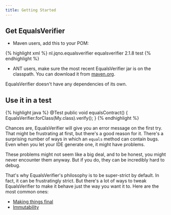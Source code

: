 ```yaml
---
title: Getting Started
---
```

## Get EqualsVerifier

* Maven users, add this to your POM:

{% highlight xml %}
<dependency>
    <groupId>nl.jqno.equalsverifier</groupId>
    <artifactId>equalsverifier</artifactId>
    <version>2.1.8</version>
    <scope>test</scope>
</dependency>
{% endhighlight %}

* ANT users, make sure the most recent EqualsVerifier jar is on the classpath. You can download it from [maven.org](http://search.maven.org/#search&#124;gav&#124;1&#124;g%3A%22nl.jqno.equalsverifier%22%20AND%20a%3A%22equalsverifier%22).

EqualsVerifier doesn't have any dependencies of its own.

## Use it in a test

{% highlight java %}
@Test
public void equalsContract() {
    EqualsVerifier.forClass(My.class).verify();
}
{% endhighlight %}

Chances are, EqualsVerifier will give you an error message on the first try. That might be frustrating at first, but there's a good reason for it. There's a surprising number of ways in which an `equals` method can contain bugs. Even when you let your IDE generate one, it might have problems.

These problems might not seem like a big deal, and to be honest, you might never encounter them anyway. But if you do, they can be incredibly hard to debug.

That's why EqualsVerifier's philosophy is to be super-strict by default. In fact, it can be frustratingly strict. But there's a lot of ways to tweak EqualsVerifier to make it behave just the way you want it to. Here are the most common ones:

* [Making things final](/equalsverifier/manual/final)
* [Immutability](/equalsverifier/manual/immutability)

